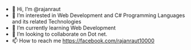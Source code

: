 - 👋 Hi, I’m @rajanraut
- 👀 I’m interested in Web Development and C# Programming Languages and its related Technologies
- 🌱 I’m currently learning Web Development
- 💞️ I’m looking to collaborate on Dot net.
- 📫 How to reach me  https://facebook.com/rajanraut10000

<!---
rajanraut/rajanraut is a ✨ special ✨ repository because its `README.md` (this file) appears on your GitHub profile.
You can click the Preview link to take a look at your changes.
--->
